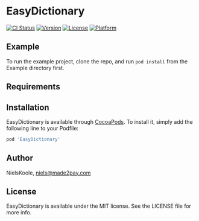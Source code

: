 # EasyDictionary

[![CI Status](https://img.shields.io/travis/NielsKoole/EasyDictionary.svg?style=flat)](https://travis-ci.org/NielsKoole/EasyDictionary)
[![Version](https://img.shields.io/cocoapods/v/EasyDictionary.svg?style=flat)](https://cocoapods.org/pods/EasyDictionary)
[![License](https://img.shields.io/cocoapods/l/EasyDictionary.svg?style=flat)](https://cocoapods.org/pods/EasyDictionary)
[![Platform](https://img.shields.io/cocoapods/p/EasyDictionary.svg?style=flat)](https://cocoapods.org/pods/EasyDictionary)

## Example

To run the example project, clone the repo, and run `pod install` from the Example directory first.

## Requirements

## Installation

EasyDictionary is available through [CocoaPods](https://cocoapods.org). To install
it, simply add the following line to your Podfile:

```ruby
pod 'EasyDictionary'
```

## Author

NielsKoole, niels@made2pay.com

## License

EasyDictionary is available under the MIT license. See the LICENSE file for more info.
